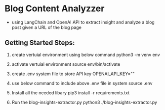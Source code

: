 
# Blog Content Analyzzer
    
- using LangChain and OpenAI API to extract insight and analyze a blog post given a URL of the blog page

## Getting Started Steps: 
1. create vertuial environment using below command
    python3 -m venv env

2. activate vertuial environment
    source env/bin/activate

3. create .env system file to store API key
    OPENAI_API_KEY="<replace with OpenAI API Key>"

4. use below command to include above .env file in system
    source .env

5. Install all the needed libary
    pip3 install -r requirements.txt

6. Run the blog-insights-extractor.py
    python3 ./blog-insights-extractor.py